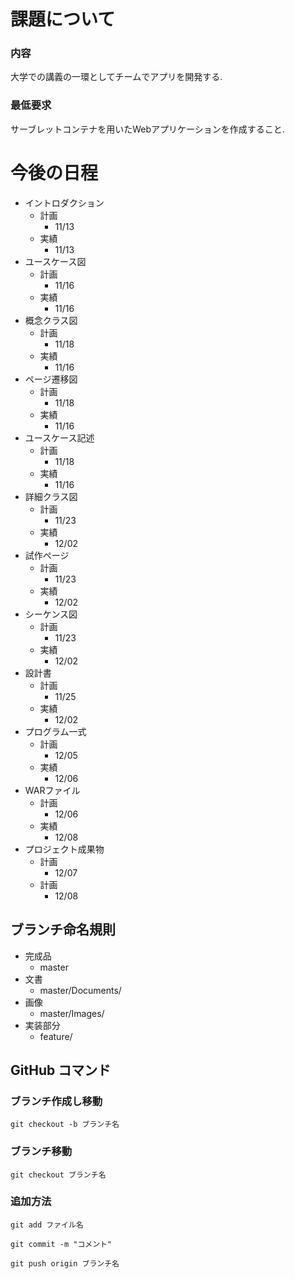 # 課題について
### 内容
大学での講義の一環としてチームでアプリを開発する.
### 最低要求
サーブレットコンテナを用いたWebアプリケーションを作成すること.

# 今後の日程
- イントロダクション
  - 計画
    - 11/13
  - 実績
    - 11/13
- ユースケース図
  - 計画
    - 11/16
  - 実績
    - 11/16
- 概念クラス図
  - 計画
    - 11/18
  - 実績
    - 11/16
- ページ遷移図
  - 計画
    - 11/18
  - 実績
    - 11/16
- ユースケース記述
  - 計画
    - 11/18
  - 実績
    - 11/16
- 詳細クラス図
  - 計画
    - 11/23
  - 実績
    - 12/02
- 試作ページ
  - 計画
    - 11/23
  - 実績
    - 12/02
- シーケンス図
  - 計画
    - 11/23
  - 実績
    - 12/02
- 設計書
  - 計画
    - 11/25
  - 実績
    - 12/02
- プログラム一式
  - 計画
    - 12/05
  - 実績
    - 12/06
- WARファイル
  - 計画
    - 12/06
  - 実績
    - 12/08
- プロジェクト成果物
  - 計画
    - 12/07
  - 計画
    - 12/08

## ブランチ命名規則
- 完成品　
  - master
- 文書
  - master/Documents/
- 画像
  - master/Images/
- 実装部分　
  - feature/


## GitHub コマンド
### ブランチ作成し移動
`git checkout -b ブランチ名`

### ブランチ移動
`git checkout ブランチ名`

### 追加方法
`git add ファイル名`

`git commit -m "コメント"`

`git push origin ブランチ名`
